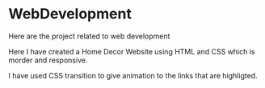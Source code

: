 # WebDevelopment
Here are the project related to web development 

Here I have created a Home Decor Website using HTML and CSS which is morder and responsive.

I have used CSS transition to give animation to the links that are highligted. 
